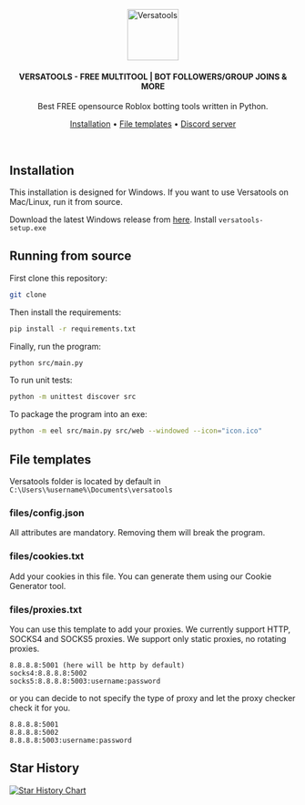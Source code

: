 <p align="center">
	<a href="https://discord.gg/sV359yYZHY"><img src="icon.ico" alt="Versatools" height="90" /></a>
</p>

<h4 align="center">VERSATOOLS - FREE MULTITOOL | BOT FOLLOWERS/GROUP JOINS & MORE</h4>
<p align="center">
	Best FREE opensource Roblox botting tools written in Python.
</p>

<p align="center">
	<a href="#installation">Installation</a> •
	<a href="#file-templates">File templates</a> •
	<a href="https://discord.gg/sV359yYZHY">Discord server</a>
</p>
<br/>

## Installation

This installation is designed for Windows. If you want to use Versatools on Mac/Linux, run it from source.

Download the latest Windows release from [here](https://github.com/GarryyBD/versatools/releases). Install `versatools-setup.exe`

## Running from source

First clone this repository:

```bash
git clone
```

Then install the requirements:

```bash
pip install -r requirements.txt
```

Finally, run the program:

```bash
python src/main.py
```

To run unit tests:

```bash
python -m unittest discover src
```

To package the program into an exe:

```bash
python -m eel src/main.py src/web --windowed --icon="icon.ico"
```

## File templates

Versatools folder is located by default in `C:\Users\%username%\Documents\versatools`

### files/config.json

All attributes are mandatory. Removing them will break the program.

### files/cookies.txt

Add your cookies in this file. You can generate them using our Cookie Generator tool.

### files/proxies.txt

You can use this template to add your proxies. We currently support HTTP, SOCKS4 and SOCKS5 proxies.
We support only static proxies, no rotating proxies.

```
8.8.8.8:5001 (here will be http by default)
socks4:8.8.8.8:5002
socks5:8.8.8.8:5003:username:password
```

or you can decide to not specify the type of proxy and let the proxy checker check it for you.

```
8.8.8.8:5001
8.8.8.8:5002
8.8.8.8:5003:username:password
```

## Star History

[![Star History Chart](https://api.star-history.com/svg?repos=garryybd/versatools&type=Timeline)](https://star-history.com/#garryybd/versatools&Timeline)
